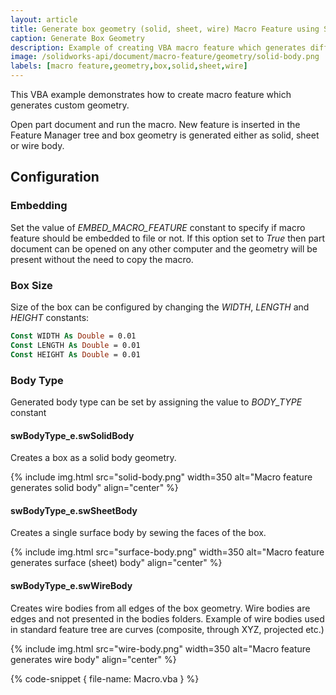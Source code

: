 ```yaml
---
layout: article
title: Generate box geometry (solid, sheet, wire) Macro Feature using SOLIDWORKS API
caption: Generate Box Geometry
description: Example of creating VBA macro feature which generates different types of box geometry (solid, sheet, wire) using SOLIDWORKS API
image: /solidworks-api/document/macro-feature/geometry/solid-body.png
labels: [macro feature,geometry,box,solid,sheet,wire]
---
```

This VBA example demonstrates how to create macro feature which generates custom geometry.

Open part document and run the macro. New feature is inserted in the Feature Manager tree and box geometry is generated either as solid, sheet or wire body.

## Configuration

### Embedding

Set the value of *EMBED_MACRO_FEATURE* constant to specify if macro feature should be embedded to file or not. If this option set to *True* then part document can be opened on any other computer and the geometry will be present without the need to copy the macro.

### Box Size

Size of the box can be configured by changing the *WIDTH*, *LENGTH* and *HEIGHT* constants:

~~~ vb
Const WIDTH As Double = 0.01
Const LENGTH As Double = 0.01
Const HEIGHT As Double = 0.01
~~~

### Body Type

Generated body type can be set by assigning the value to *BODY_TYPE* constant

#### swBodyType_e.swSolidBody

Creates a box as a solid body geometry.

{% include img.html src="solid-body.png" width=350 alt="Macro feature generates solid body" align="center" %}

#### swBodyType_e.swSheetBody

Creates a single surface body by sewing the faces of the box.

{% include img.html src="surface-body.png" width=350 alt="Macro feature generates surface (sheet) body" align="center" %}

#### swBodyType_e.swWireBody

Creates wire bodies from all edges of the box geometry. Wire bodies are edges and not presented in the bodies folders. Example of wire bodies used in standard feature tree are curves (composite, through XYZ, projected etc.)

{% include img.html src="wire-body.png" width=350 alt="Macro feature generates wire body" align="center" %}

{% code-snippet { file-name: Macro.vba } %}
